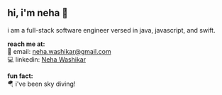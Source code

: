 ## hi, i'm neha 👋
i am a full-stack software engineer versed in java, javascript, and swift.

**reach me at:** <br>
📧 email: neha.washikar@gmail.com   <br>
💻 linkedin: [Neha Washikar](https://www.linkedin.com/in/nehawashikar/)

**fun fact:** <br>
🪂 i've been sky diving!  

<!--
**nehawashikar/nehawashikar** is a ✨ _special_ ✨ repository because its `README.md` (this file) appears on your GitHub profile.

Here are some ideas to get you started:

- 🔭 I’m currently working on ...
- 🌱 I’m currently learning ...
- 👯 I’m looking to collaborate on ...
- 🤔 I’m looking for help with ...
- 💬 Ask me about ...
- 📫 How to reach me: Shoot me a message on LinkedIn: www.linkedin.com/in/nehawashikar/
- 😄 Pronouns: she/her/hers
- ⚡ Fun fact: I went skydiving this summer!
-->
